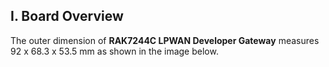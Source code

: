 ## I. Board Overview

The outer dimension of **RAK7244C LPWAN Developer Gateway** measures 92 x 68.3 x 53.5 mm as shown in the image below.

<rk-img
  src="/assets/images/datasheet/rak7244c/board-overview/ah9xztuuwaroshxlrebn.jpg"
  width="80%"
  figure-number="1"
  caption="Outer Dimensions of RAK7244C"
/>
